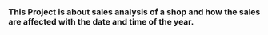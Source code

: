 ### This Project is about sales analysis of a shop and how the sales are affected with the date and time of the year.
